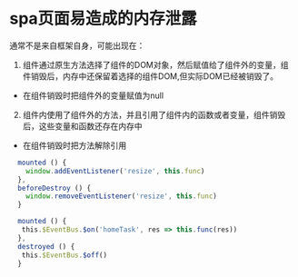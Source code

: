 <!--
 * @Descriptios  : 
 * @Author       : maps131_liaoxing
 * @Date         : 2021-07-14 20:49:09
 * @LastEditors  : maps131_liaoxing
 * @LastEditTime : 2021-07-14 20:49:26
 * @FilePath     : \进击的面试\38-spa页面易造成的内存泄露.md
-->
# spa页面易造成的内存泄露
通常不是来自框架自身，可能出现在：
1. 组件通过原生方法选择了组件的DOM对象，然后赋值给了组件外的变量，组件销毁后，内存中还保留着选择的组件DOM,但实际DOM已经被销毁了。
* 在组件销毁时把组件外的变量赋值为null
2. 组件内使用了组件外的方法，并且引用了组件内的函数或者变量，组件销毁后，这些变量和函数还存在内存中
* 在组件销毁时把方法解除引用
```js
  mounted () {
    window.addEventListener('resize', this.func)
  },
  beforeDestroy () {
    window.removeEventListener('resize', this.func)
  }

  mounted () {
   this.$EventBus.$on('homeTask', res => this.func(res))
  },
  destroyed () {
   this.$EventBus.$off()
  }
```